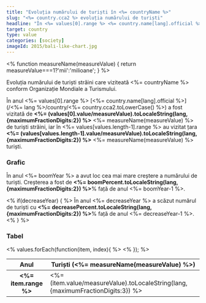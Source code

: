 ```yaml
---
title: "Evoluția numărului de turiști în <%= countryName %>"
slug: "<%= country.cca2 %> evoluția numărului de turiști"
headline: "În <%= values[0].range %> <%= country.name[lang].official %> a fost vizitată de <%= values[0].value.toLocaleString(lang, {maximumFractionDigits:2}) %> turiști străini."
target: country
type: value
categories: [society]
imageId: 2015/bali-like-chart.jpg
---
```


<% function measureName(measureValue) {
  return measureValue===1?'mii':'milioane';
} %>

Evoluția numărului de turiști străini care viziteată <%= countryName %> conform Organizație Mondiale a Turismului.

În anul <%= values[0].range %> [<%= country.name[lang].official %>](/<%= lang %>/country/<%= country.cca2.toLowerCase() %>) a fost vizitată de **<%= (values[0].value/measureValue).toLocaleString(lang, {maximumFractionDigits:2}) %>** <%= measureName(measureValue) %> de turiști străini, iar în <%= values[values.length-1].range %> au vizitat țara **<%= (values[values.length-1].value/measureValue).toLocaleString(lang, {maximumFractionDigits:2}) %>** <%= measureName(measureValue) %> turiști.

### Grafic

<div id="intur-chart-<%= country.cca2 %>" class="article-chart chart-line"></div>

În anul <%= boomYear %> a avut loc cea mai mare creștere a numărului de turiști. Creșterea a fost de **<%= boomPercent.toLocaleString(lang, {maximumFractionDigits:2}) %>**% față de anul <%= boomYear-1 %>.

<% if(decreaseYear) { %>
În anul <%= decreaseYear %> a scăzut numărul de turiști cu **<%= decreasePercent.toLocaleString(lang, {maximumFractionDigits:2}) %>**% față de anul <%= decreaseYear-1 %>.
<% } %>

### Tabel

<table class="article-table cell-no">
<thead>
  <tr><th>Anul</th><th>Turiști (<%= measureName(measureValue) %>)</th></tr>
</thead>
<tbody>
  <% values.forEach(function(item, index){ %>
  <tr>
  <th><%= item.range %></th>
  <td><%= (item.value/measureValue).toLocaleString(lang, {maximumFractionDigits:3}) %></td>
  </tr>
  <% }); %>
</tbody>
</table>

<script>(function(){window.articleCharts=<%= JSON.stringify(charts) %>;})();</script>
